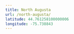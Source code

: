 ```yaml
---
title: North Augusta
url: /north-augusta/
latitude: 44.761258100000006
longitude: -75.738843
---
```

